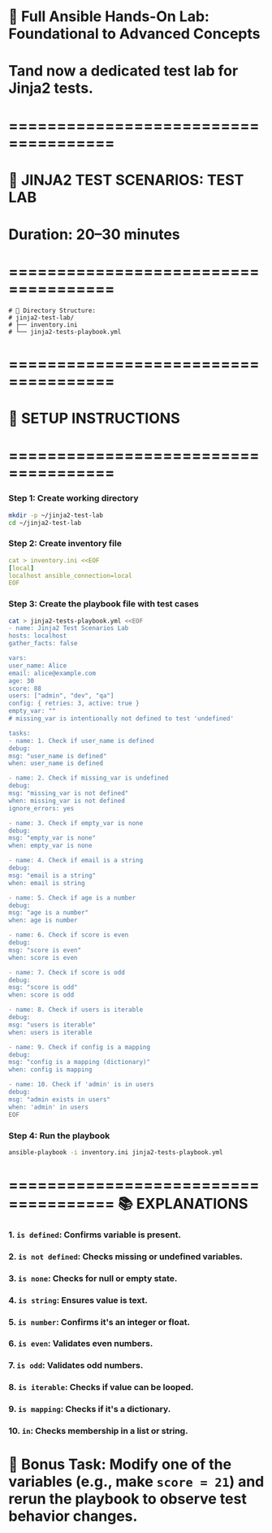 
# 🧪 Full Ansible Hands-On Lab: Foundational to Advanced Concepts
# Tand now a dedicated test lab for Jinja2 tests.

# =====================================
# 🧪 JINJA2 TEST SCENARIOS: TEST LAB
# Duration: 20–30 minutes
# =====================================
```
# 📁 Directory Structure:
# jinja2-test-lab/
# ├── inventory.ini
# └── jinja2-tests-playbook.yml
```
# =====================================
# 🧰 SETUP INSTRUCTIONS
# =====================================

### Step 1: Create working directory
```bash
mkdir -p ~/jinja2-test-lab
cd ~/jinja2-test-lab
```

### Step 2: Create inventory file
```yaml
cat > inventory.ini <<EOF
[local]
localhost ansible_connection=local
EOF
```

### Step 3: Create the playbook file with test cases
```bash
cat > jinja2-tests-playbook.yml <<EOF
- name: Jinja2 Test Scenarios Lab
hosts: localhost
gather_facts: false

vars:
user_name: Alice
email: alice@example.com
age: 30
score: 88
users: ["admin", "dev", "qa"]
config: { retries: 3, active: true }
empty_var: ""
# missing_var is intentionally not defined to test 'undefined'

tasks:
- name: 1. Check if user_name is defined
debug:
msg: "user_name is defined"
when: user_name is defined

- name: 2. Check if missing_var is undefined
debug:
msg: "missing_var is not defined"
when: missing_var is not defined
ignore_errors: yes

- name: 3. Check if empty_var is none
debug:
msg: "empty_var is none"
when: empty_var is none

- name: 4. Check if email is a string
debug:
msg: "email is a string"
when: email is string

- name: 5. Check if age is a number
debug:
msg: "age is a number"
when: age is number

- name: 6. Check if score is even
debug:
msg: "score is even"
when: score is even

- name: 7. Check if score is odd
debug:
msg: "score is odd"
when: score is odd

- name: 8. Check if users is iterable
debug:
msg: "users is iterable"
when: users is iterable

- name: 9. Check if config is a mapping
debug:
msg: "config is a mapping (dictionary)"
when: config is mapping

- name: 10. Check if 'admin' is in users
debug:
msg: "admin exists in users"
when: 'admin' in users
EOF
```

### Step 4: Run the playbook
```bash
ansible-playbook -i inventory.ini jinja2-tests-playbook.yml
```

=====================================
 📚 EXPLANATIONS
 =====================================
### 1. `is defined`: Confirms variable is present.
### 2. `is not defined`: Checks missing or undefined variables.
### 3. `is none`: Checks for null or empty state.
### 4. `is string`: Ensures value is text.
### 5. `is number`: Confirms it's an integer or float.
### 6. `is even`: Validates even numbers.
### 7. `is odd`: Validates odd numbers.
### 8. `is iterable`: Checks if value can be looped.
### 9. `is mapping`: Checks if it's a dictionary.
### 10. `in`: Checks membership in a list or string.



# 🧠 Bonus Task: Modify one of the variables (e.g., make `score = 21`) and rerun the playbook to observe test behavior changes.
